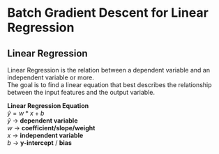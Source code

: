 
# Batch Gradient Descent for Linear Regression

## Linear Regression

Linear Regression is the relation between a dependent variable and an independent variable or more.\
The goal is to find a linear equation that best describes the relationship between the input features and the output variable.

**Linear Regression Equation** \
$\hat{y} = {w*x} + {b}$ \
$\hat{y}$ -> **dependent variable**\
${w}$ -> **coefficient/slope/weight**\
${x}$ -> **independent variable** \
${b}$ -> **y-intercept** / **bias**

